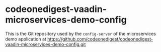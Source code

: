 # codeonedigest-vaadin-microservices-demo-config

This is the Git repository used by the `config-server` of the  microservices demo application at https://github.com/codeonedigest/codeonedigest-vaadin-microservices-demo-config.git

 
